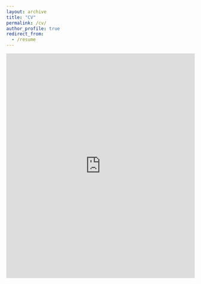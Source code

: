 ```yaml
---
layout: archive
title: "CV"
permalink: /cv/
author_profile: true
redirect_from:
  - /resume
---
```


<embed src="https://github.com/salvapineda/website/blob/main/CV.pdf" type="application/pdf" width="100%" height="600px" />
